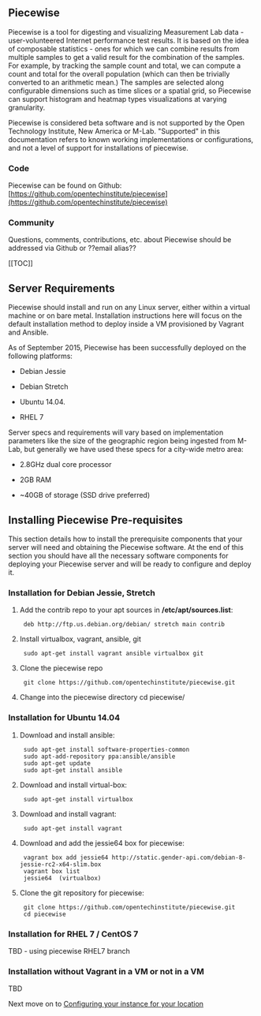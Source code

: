 ## Piecewise

Piecewise is a tool for digesting and visualizing Measurement Lab data - user-volunteered Internet performance test results. It is based on the idea of composable statistics - ones for which we can combine results from multiple samples to get a valid result for the combination of the samples. For example, by tracking the sample count and total, we can compute a count and total for the overall population (which can then be trivially converted to an arithmetic mean.) The samples are selected along configurable dimensions such as time slices or a spatial grid, so Piecewise can support histogram and heatmap types visualizations at varying granularity.

Piecewise is considered beta software and is not supported by the Open Technology Institute, New America or M-Lab. "Supported" in this documentation refers to known working implementations or configurations, and not a level of support for installations of piecewise. 

### Code

Piecewise can be found on Github: [https://github.com/opentechinstitute/piecewise](https://github.com/opentechinstitute/piecewise) 

### Community

Questions, comments, contributions, etc. about Piecewise should be addressed via Github or ??email alias??

[[TOC]]

## Server Requirements

Piecewise should install and run on any Linux server, either within a virtual machine or on bare metal. Installation instructions here will focus on the default installation method to deploy inside a VM provisioned by Vagrant and Ansible. 

As of September 2015, Piecewise has been successfully deployed on the following platforms:

* Debian Jessie

* Debian Stretch 

* Ubuntu 14.04.

* RHEL 7

Server specs and requirements will vary based on implementation parameters like the size of the geographic region being ingested from M-Lab, but generally we have used these specs for a city-wide metro area:

* 2.8GHz dual core processor

* 2GB RAM

* ~40GB of storage (SSD drive preferred)

## Installing Piecewise Pre-requisites

This section details how to install the prerequisite components that your server will need and obtaining the Piecewise software. At the end of this section you should have all the necessary software components for deploying your Piecewise server and will be ready to configure and deploy it. 

### Installation for Debian Jessie, Stretch

1. Add the contrib repo to your apt sources in **/etc/apt/sources.list**:

        deb http://ftp.us.debian.org/debian/ stretch main contrib

2. Install virtualbox, vagrant, ansible, git

        sudo apt-get install vagrant ansible virtualbox git

3. Clone the piecewise repo

        git clone https://github.com/opentechinstitute/piecewise.git

4. Change into the piecewise directory
        cd piecewise/

### Installation for Ubuntu 14.04

1. Download and install ansible:

        sudo apt-get install software-properties-common
        sudo apt-add-repository ppa:ansible/ansible
        sudo apt-get update
        sudo apt-get install ansible

2. Download and install virtual-box: 

        sudo apt-get install virtualbox

3. Download and install vagrant: 

        sudo apt-get install vagrant

4. Download and add the jessie64 box for piecewise:

        vagrant box add jessie64 http://static.gender-api.com/debian-8-jessie-rc2-x64-slim.box
        vagrant box list
        jessie64  (virtualbox)

5. Clone the git repository for piecewise:

        git clone https://github.com/opentechinstitute/piecewise.git
        cd piecewise

### Installation for RHEL 7 / CentOS 7

TBD - using piecewise RHEL7 branch

### Installation without Vagrant in a VM or not in a VM

TBD

Next move on to [Configuring your instance for your location](CONFIG.md)